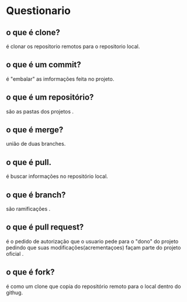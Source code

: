 # Questionario
## o que é clone?
é clonar os repositorio remotos para o repositorio local.
## o que é um commit?
é "embalar" as imformações feita no projeto.
## o que é um repositório?
são as pastas dos projetos .
## o que é merge?
união de duas branches.
## o que é pull.
é buscar informações no repositório local.
## o que é branch?
são ramificações .
## o que é pull request?
é o pedido de autorização que o usuario pede para o "dono" do projeto 
pedindo que suas modificações(acrementaçoes) façam parte do projeto oficial . 
## o que é fork?
é como um clone que copia do repositório remoto para o local dentro do githug.
